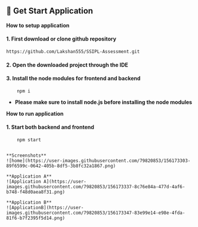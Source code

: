 ## 📍 Get Start Application

 **How to setup application**

#### 1. First download or clone github repository  

```http
https://github.com/Lakshan555/SSIPL-Assessment.git
```
#### 2. Open the downloaded project through the IDE 

#### 3. Install the node modules for frontend and backend 
```
    npm i
```
- **Please make sure to install node.js before installing the node modules**

**How to run application**
#### 1. Start both backend  and frontend
```
    npm start


**Screenshots**
![home](https://user-images.githubusercontent.com/79820853/156173303-89f6599c-0642-405b-8df5-3b8fc32a1867.png)

**Application A**
![Application A](https://user-images.githubusercontent.com/79820853/156173337-8c76e84a-477d-4af6-b748-f48d0aea8f31.png)

**Application B**
![ApplicationB](https://user-images.githubusercontent.com/79820853/156173347-83e99e14-e98e-4fda-81f6-b7f2395f5d14.png)
